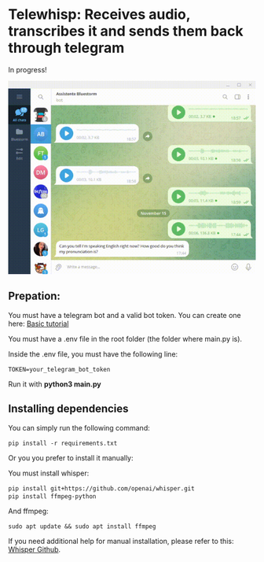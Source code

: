 # Telewhisp: Receives audio, transcribes it and sends them back through telegram

In progress!

![Demo](assets/demo.gif)

## Prepation:

You must have a telegram bot and a valid bot token. You can create one here: [Basic tutorial](https://core.telegram.org/bots/tutorial)

You must have a .env file in the root folder (the folder where main.py is).

Inside the .env file, you must have the following line:  
```
TOKEN=your_telegram_bot_token
```

Run it with **python3 main.py**

## Installing dependencies

You can simply run the following command:

```
pip install -r requirements.txt
```

Or you you prefer to install it manually:

You must install whisper:

```
pip install git+https://github.com/openai/whisper.git
pip install ffmpeg-python
```

And ffmpeg:
```
sudo apt update && sudo apt install ffmpeg
```

If you need additional help for manual installation, please refer to this: [Whisper Github](https://github.com/openai/whisper).
